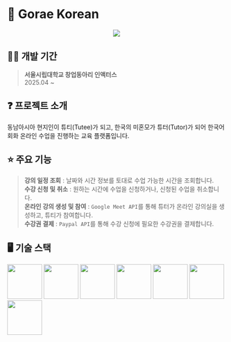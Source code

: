 # 🐋 Gorae Korean
<p align="center"><img src="https://github.com/user-attachments/assets/0d6a15f6-64c2-445e-9d8e-244080587cd4"></p>

## 🧑‍💻 개발 기간
> **서울시립대학교 창업동아리 인액터스** <br>
> 2025.04 ~

## ❓ 프로젝트 소개
동남아시아 현지인이 튜티(Tutee)가 되고, 한국의 미혼모가 튜터(Tutor)가 되어 한국어 회화 온라인 수업을 진행하는 교육 플랫폼입니다.

## ⭐ 주요 기능
> **강의 일정 조회** : 날짜와 시간 정보를 토대로 수업 가능한 시간을 조회합니다. <br>
> **수강 신청 및 취소** : 원하는 시간에 수업을 신청하거나, 신청된 수업을 취소합니다. <br>
> **온라인 강의 생성 및 참여** : `Google Meet API`를 통해 튜터가 온라인 강의실을 생성하고, 튜티가 참여합니다. <br>
> **수강권 결제** : `Paypal API`를 통해 수강 신청에 필요한 수강권을 결제합니다.

## 🖥️ 기술 스택
<img src="https://github.com/user-attachments/assets/6bf4d2e3-f01d-47bd-924e-32d2647a5b01" width="80"></a>
<img src="https://github.com/user-attachments/assets/40b21ea3-237e-4be4-8c29-ee8fb8f4aa87" width="80"></a>
<img src="https://github.com/user-attachments/assets/2a643a74-28fa-4237-a4b9-fd350706ac17" width="80"></a>
<img src="https://github.com/user-attachments/assets/a541e3a9-75b5-40be-bab3-e71972759f64" width="80"></a>
<img src="https://github.com/user-attachments/assets/b2e6fc2c-c5da-44d0-a537-5f3b78990b12" width="80"></a>
<img src="https://github.com/user-attachments/assets/37ad89cd-8cfc-492d-839a-a49ada2d821d" width="80"></a>
<img src="https://github.com/user-attachments/assets/9c6e5a31-3631-4c97-af37-6dbcb93069d1" width="80"></a>
